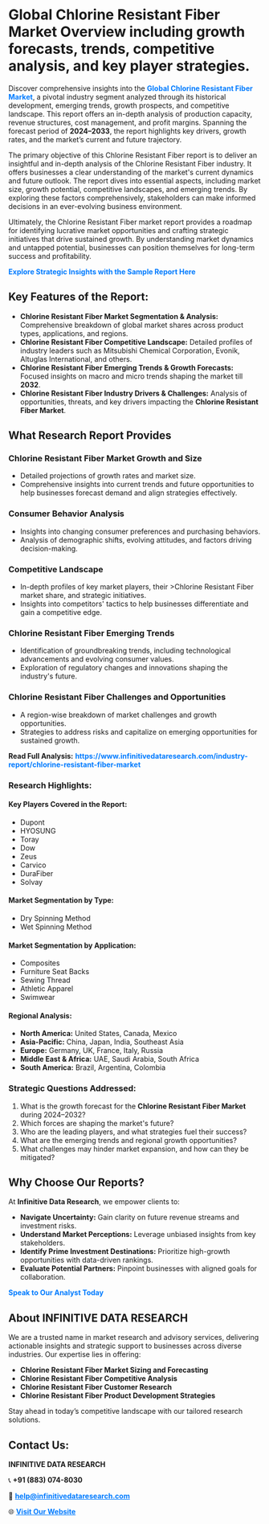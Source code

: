 <h1>Global Chlorine Resistant Fiber Market Overview including growth forecasts, trends, competitive analysis, and key player strategies.</h1>
<p>
Discover comprehensive insights into the 
<a href="https://www.infinitivedataresearch.com/industry-report/chlorine-resistant-fiber-market" rel="dofollow" style="color: #007BFF; text-decoration: none;"><strong>Global Chlorine Resistant Fiber Market</strong></a>, a pivotal industry segment analyzed through its historical development, emerging trends, growth prospects, and competitive landscape. This report offers an in-depth analysis of production capacity, revenue structures, cost management, and profit margins. Spanning the forecast period of <strong>2024–2033</strong>, the report highlights key drivers, growth rates, and the market’s current and future trajectory.
</p>
<p>
The primary objective of this Chlorine Resistant Fiber report is to deliver an insightful and in-depth analysis of the Chlorine Resistant Fiber industry. It offers businesses a clear understanding of the market's current dynamics and future outlook. The report dives into essential aspects, including market size, growth potential, competitive landscapes, and emerging trends. By exploring these factors comprehensively, stakeholders can make informed decisions in an ever-evolving business environment.
</p>
<p>
Ultimately, the Chlorine Resistant Fiber market report provides a roadmap for identifying lucrative market opportunities and crafting strategic initiatives that drive sustained growth. By understanding market dynamics and untapped potential, businesses can position themselves for long-term success and profitability.
</p>
<p>
<a href="https://www.infinitivedataresearch.com/request-sample/reportId=106123" style="color: #007BFF; text-decoration: none;"><strong>Explore Strategic Insights with the Sample Report Here</strong></a>
</p>

<h2>Key Features of the Report:</h2>
<ul>
<li><strong>Chlorine Resistant Fiber Market Segmentation & Analysis:</strong> Comprehensive breakdown of global market shares across product types, applications, and regions.</li>
<li><strong>Chlorine Resistant Fiber Competitive Landscape:</strong> Detailed profiles of industry leaders such as Mitsubishi Chemical Corporation, Evonik, Altuglas International, and others.</li>
<li><strong>Chlorine Resistant Fiber Emerging Trends & Growth Forecasts:</strong> Focused insights on macro and micro trends shaping the market till <strong>2032</strong>.</li>
<li><strong>Chlorine Resistant Fiber Industry Drivers & Challenges:</strong> Analysis of opportunities, threats, and key drivers impacting the <strong>Chlorine Resistant Fiber Market</strong>.</li>
</ul>

<h2>What Research Report Provides</h2>
<h3>Chlorine Resistant Fiber Market Growth and Size</h3>
<ul>
<li>Detailed projections of growth rates and market size.</li>
<li>Comprehensive insights into current trends and future opportunities to help businesses forecast demand and align strategies effectively.</li>
</ul>

<h3>Consumer Behavior Analysis</h3>
<ul>
<li>Insights into changing consumer preferences and purchasing behaviors.</li>
<li>Analysis of demographic shifts, evolving attitudes, and factors driving decision-making.</li>
</ul>

<h3>Competitive Landscape</h3>
<ul>
<li>In-depth profiles of key market players, their >Chlorine Resistant Fiber market share, and strategic initiatives.</li>
<li>Insights into competitors' tactics to help businesses differentiate and gain a competitive edge.</li>
</ul>

<h3>Chlorine Resistant Fiber Emerging Trends</h3>
<ul>
<li>Identification of groundbreaking trends, including technological advancements and evolving consumer values.</li>
<li>Exploration of regulatory changes and innovations shaping the industry's future.</li>
</ul>

<h3>Chlorine Resistant Fiber Challenges and Opportunities</h3>
<ul>
<li>A region-wise breakdown of market challenges and growth opportunities.</li>
<li>Strategies to address risks and capitalize on emerging opportunities for sustained growth.</li>
</ul>
<p><strong>Read Full Analysis:</strong> <a href="https://www.infinitivedataresearch.com/industry-report/chlorine-resistant-fiber-market" rel="dofollow" style="color: #007BFF; text-decoration: none;"><strong>https://www.infinitivedataresearch.com/industry-report/chlorine-resistant-fiber-market</strong></a></p>
<h3>Research Highlights:</h3>
<h4>Key Players Covered in the Report:</h4>
<ul><li>Dupont</li><li>HYOSUNG</li><li>Toray</li><li>Dow</li><li>Zeus</li><li>Carvico</li><li>DuraFiber</li><li>Solvay</li></ul>
<h4>Market Segmentation by Type:</h4>
<ul><li>Dry Spinning Method</li><li>Wet Spinning Method</li></ul>
<h4>Market Segmentation by Application:</h4>
<ul><li>Composites</li><li>Furniture Seat Backs</li><li>Sewing Thread</li><li>Athletic Apparel</li><li>Swimwear</li></ul>

<h4>Regional Analysis:</h4>
<ul>
<li><strong>North America:</strong> United States, Canada, Mexico</li>
<li><strong>Asia-Pacific:</strong> China, Japan, India, Southeast Asia</li>
<li><strong>Europe:</strong> Germany, UK, France, Italy, Russia</li>
<li><strong>Middle East & Africa:</strong> UAE, Saudi Arabia, South Africa</li>
<li><strong>South America:</strong> Brazil, Argentina, Colombia</li>
</ul>

<h3>Strategic Questions Addressed:</h3>
<ol>
<li>What is the growth forecast for the <strong>Chlorine Resistant Fiber Market</strong> during 2024–2032?</li>
<li>Which forces are shaping the market's future?</li>
<li>Who are the leading players, and what strategies fuel their success?</li>
<li>What are the emerging trends and regional growth opportunities?</li>
<li>What challenges may hinder market expansion, and how can they be mitigated?</li>
</ol>

<h2>Why Choose Our Reports?</h2>
<p>At <strong>Infinitive Data Research</strong>, we empower clients to:</p>
<ul>
<li><strong>Navigate Uncertainty:</strong> Gain clarity on future revenue streams and investment risks.</li>
<li><strong>Understand Market Perceptions:</strong> Leverage unbiased insights from key stakeholders.</li>
<li><strong>Identify Prime Investment Destinations:</strong> Prioritize high-growth opportunities with data-driven rankings.</li>
<li><strong>Evaluate Potential Partners:</strong> Pinpoint businesses with aligned goals for collaboration.</li>
</ul>
<p><a href="https://www.infinitivedataresearch.com/industry-report/chlorine-resistant-fiber-market" rel="dofollow" style="color: #007BFF; text-decoration: none;"><strong>Speak to Our Analyst Today</strong></a></p>

<h2>About INFINITIVE DATA RESEARCH</h2>
<p>We are a trusted name in market research and advisory services, delivering actionable insights and strategic support to businesses across diverse industries. Our expertise lies in offering:</p>
<ul>
<li><strong>Chlorine Resistant Fiber Market Sizing and Forecasting</strong></li>
<li><strong>Chlorine Resistant Fiber Competitive Analysis</strong></li>
<li><strong>Chlorine Resistant Fiber Customer Research</strong></li>
<li><strong>Chlorine Resistant Fiber Product Development Strategies</strong></li>
</ul>
<p>Stay ahead in today’s competitive landscape with our tailored research solutions.</p>

<h2>Contact Us:</h2>
<p><strong>INFINITIVE DATA RESEARCH</strong></p>
<p>📞 <strong>+91 (883) 074-8030</strong></p>
<p>📧 <strong><a href="mailto:help@infinitivedataresearch.com" style="color: #007BFF;">help@infinitivedataresearch.com</a></strong></p>
<p>🌐 <strong><a href="https://www.infinitivedataresearch.com" rel="dofollow" style="color: #007BFF;">Visit Our Website</a></strong></p>